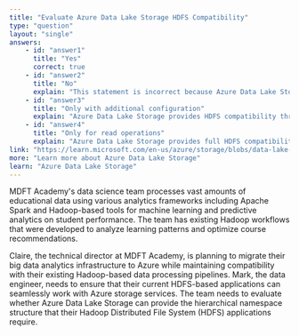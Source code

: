 ```yaml
---
title: "Evaluate Azure Data Lake Storage HDFS Compatibility"
type: "question"
layout: "single"
answers:
    - id: "answer1"
      title: "Yes"
      correct: true
    - id: "answer2"
      title: "No"
      explain: "This statement is incorrect because Azure Data Lake Storage does indeed provide hierarchical namespace compatibility with HDFS, enabling seamless integration with Hadoop-based analytics tools and frameworks."
    - id: "answer3"
      title: "Only with additional configuration"
      explain: "Azure Data Lake Storage provides HDFS compatibility through its hierarchical namespace feature, which can be enabled during storage account creation without requiring complex additional configuration steps."
    - id: "answer4"
      title: "Only for read operations"
      explain: "Azure Data Lake Storage provides full HDFS compatibility including both read and write operations, allowing complete integration with Hadoop-based applications and analytics workloads."
link: "https://learn.microsoft.com/en-us/azure/storage/blobs/data-lake-storage-introduction"
more: "Learn more about Azure Data Lake Storage"
learn: "Azure Data Lake Storage"
---
```


MDFT Academy's data science team processes vast amounts of educational data using various analytics frameworks including Apache Spark and Hadoop-based tools for machine learning and predictive analytics on student performance. The team has existing Hadoop workflows that were developed to analyze learning patterns and optimize course recommendations.

Claire, the technical director at MDFT Academy, is planning to migrate their big data analytics infrastructure to Azure while maintaining compatibility with their existing Hadoop-based data processing pipelines. Mark, the data engineer, needs to ensure that their current HDFS-based applications can seamlessly work with Azure storage services. The team needs to evaluate whether Azure Data Lake Storage can provide the hierarchical namespace structure that their Hadoop Distributed File System (HDFS) applications require.